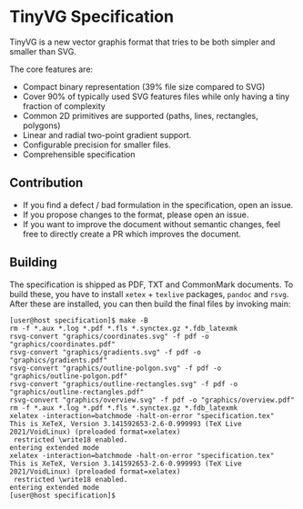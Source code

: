 # TinyVG Specification

TinyVG is a new vector graphis format that tries to be both simpler and smaller than SVG.

The core features are:

- Compact binary representation (39% file size compared to SVG)
- Cover 90% of typically used SVG features files while only having a tiny fraction of complexity
- Common 2D primitives are supported (paths, lines, rectangles, polygons)
- Linear and radial two-point gradient support.
- Configurable precision for smaller files.
- Comprehensible specification

## Contribution

- If you find a defect / bad formulation in the specification, open an issue.
- If you propose changes to the format, please open an issue.
- If you want to improve the document without semantic changes, feel free to directly create a PR which improves the document.

## Building

The specification is shipped as PDF, TXT and CommonMark documents. To build these, you have to install `xetex` + `texlive` packages, `pandoc` and `rsvg`. After these are installed, you can then build the final files by invoking main:

```sh-session
[user@host specification]$ make -B
rm -f *.aux *.log *.pdf *.fls *.synctex.gz *.fdb_latexmk
rsvg-convert "graphics/coordinates.svg" -f pdf -o "graphics/coordinates.pdf"
rsvg-convert "graphics/gradients.svg" -f pdf -o "graphics/gradients.pdf"
rsvg-convert "graphics/outline-polgon.svg" -f pdf -o "graphics/outline-polgon.pdf"
rsvg-convert "graphics/outline-rectangles.svg" -f pdf -o "graphics/outline-rectangles.pdf"
rsvg-convert "graphics/overview.svg" -f pdf -o "graphics/overview.pdf"
rm -f *.aux *.log *.pdf *.fls *.synctex.gz *.fdb_latexmk
xelatex -interaction=batchmode -halt-on-error "specification.tex"
This is XeTeX, Version 3.141592653-2.6-0.999993 (TeX Live 2021/VoidLinux) (preloaded format=xelatex)
 restricted \write18 enabled.
entering extended mode
xelatex -interaction=batchmode -halt-on-error "specification.tex"
This is XeTeX, Version 3.141592653-2.6-0.999993 (TeX Live 2021/VoidLinux) (preloaded format=xelatex)
 restricted \write18 enabled.
entering extended mode
[user@host specification]$
```
